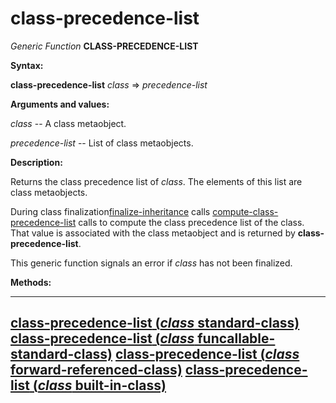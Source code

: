 class-precedence-list
=====================

*Generic Function* **CLASS-PRECEDENCE-LIST**

**Syntax:**

**class-precedence-list** *class* => *precedence-list*

**Arguments and values:**

*class* -- A class metaobject.

*precedence-list* -- List of class metaobjects.

**Description:**

Returns the class precedence list of *class*. The elements of this list are class metaobjects.

During class finalization[finalize-inheritance](finalize-inheritance.md) calls [compute-class-precedence-list](compute-class-precedence-list.md) calls to compute the class precedence list of the class. That value is associated with the class metaobject and is returned by **class-precedence-list**.

This generic function signals an error if *class* has not been finalized.

**Methods:**

  -----------------------------------------------------------------------------------------------------------------------
  [**class-precedence-list** (*class* standard-class)](class-precedence-list-standard-class.md)
  [**class-precedence-list** (*class* funcallable-standard-class)](class-precedence-list-funcallable-standard-class.md)
  [**class-precedence-list** (*class* forward-referenced-class)](class-precedence-list-forward-referenced-class.md)
  [**class-precedence-list** (*class* built-in-class)](class-precedence-list-built-in-class.md)
  -----------------------------------------------------------------------------------------------------------------------


